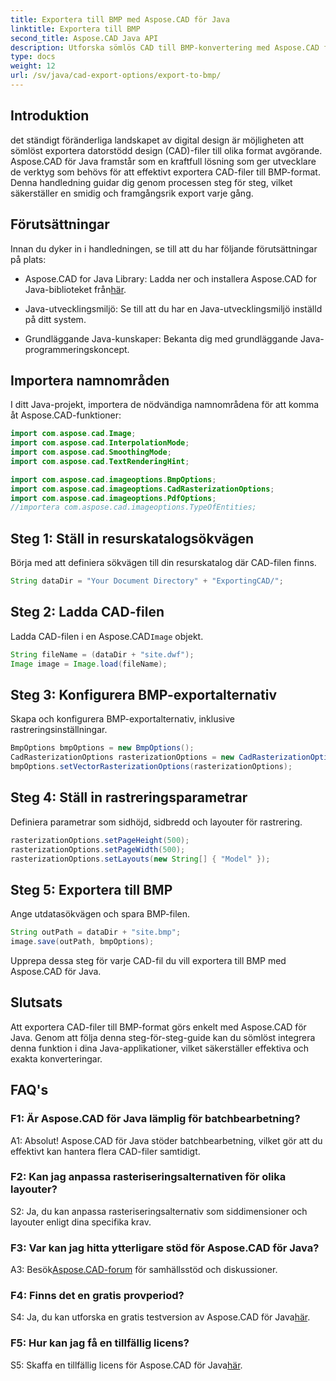 ```yaml
---
title: Exportera till BMP med Aspose.CAD för Java
linktitle: Exportera till BMP
second_title: Aspose.CAD Java API
description: Utforska sömlös CAD till BMP-konvertering med Aspose.CAD för Java. Följ vår steg-för-steg-guide för effektiv och exakt export.
type: docs
weight: 12
url: /sv/java/cad-export-options/export-to-bmp/
---
```

## Introduktion

det ständigt föränderliga landskapet av digital design är möjligheten att sömlöst exportera datorstödd design (CAD)-filer till olika format avgörande. Aspose.CAD för Java framstår som en kraftfull lösning som ger utvecklare de verktyg som behövs för att effektivt exportera CAD-filer till BMP-format. Denna handledning guidar dig genom processen steg för steg, vilket säkerställer en smidig och framgångsrik export varje gång.

## Förutsättningar

Innan du dyker in i handledningen, se till att du har följande förutsättningar på plats:

- Aspose.CAD for Java Library: Ladda ner och installera Aspose.CAD for Java-biblioteket från[här](https://releases.aspose.com/cad/java/).

- Java-utvecklingsmiljö: Se till att du har en Java-utvecklingsmiljö inställd på ditt system.

- Grundläggande Java-kunskaper: Bekanta dig med grundläggande Java-programmeringskoncept.

## Importera namnområden

I ditt Java-projekt, importera de nödvändiga namnområdena för att komma åt Aspose.CAD-funktioner:

```java
import com.aspose.cad.Image;
import com.aspose.cad.InterpolationMode;
import com.aspose.cad.SmoothingMode;
import com.aspose.cad.TextRenderingHint;

import com.aspose.cad.imageoptions.BmpOptions;
import com.aspose.cad.imageoptions.CadRasterizationOptions;
import com.aspose.cad.imageoptions.PdfOptions;
//importera com.aspose.cad.imageoptions.TypeOfEntities;
```

## Steg 1: Ställ in resurskatalogsökvägen

Börja med att definiera sökvägen till din resurskatalog där CAD-filen finns.

```java
String dataDir = "Your Document Directory" + "ExportingCAD/";
```

## Steg 2: Ladda CAD-filen

 Ladda CAD-filen i en Aspose.CAD`Image` objekt.

```java
String fileName = (dataDir + "site.dwf");
Image image = Image.load(fileName);
```

## Steg 3: Konfigurera BMP-exportalternativ

Skapa och konfigurera BMP-exportalternativ, inklusive rastreringsinställningar.

```java
BmpOptions bmpOptions = new BmpOptions();
CadRasterizationOptions rasterizationOptions = new CadRasterizationOptions();
bmpOptions.setVectorRasterizationOptions(rasterizationOptions);
```

## Steg 4: Ställ in rastreringsparametrar

Definiera parametrar som sidhöjd, sidbredd och layouter för rastrering.

```java
rasterizationOptions.setPageHeight(500);
rasterizationOptions.setPageWidth(500);
rasterizationOptions.setLayouts(new String[] { "Model" });
```

## Steg 5: Exportera till BMP

Ange utdatasökvägen och spara BMP-filen.

```java
String outPath = dataDir + "site.bmp";
image.save(outPath, bmpOptions);
```

Upprepa dessa steg för varje CAD-fil du vill exportera till BMP med Aspose.CAD för Java.

## Slutsats

Att exportera CAD-filer till BMP-format görs enkelt med Aspose.CAD för Java. Genom att följa denna steg-för-steg-guide kan du sömlöst integrera denna funktion i dina Java-applikationer, vilket säkerställer effektiva och exakta konverteringar.

## FAQ's

### F1: Är Aspose.CAD för Java lämplig för batchbearbetning?

A1: Absolut! Aspose.CAD för Java stöder batchbearbetning, vilket gör att du effektivt kan hantera flera CAD-filer samtidigt.

### F2: Kan jag anpassa rasteriseringsalternativen för olika layouter?

S2: Ja, du kan anpassa rasteriseringsalternativ som siddimensioner och layouter enligt dina specifika krav.

### F3: Var kan jag hitta ytterligare stöd för Aspose.CAD för Java?

 A3: Besök[Aspose.CAD-forum](https://forum.aspose.com/c/cad/19) för samhällsstöd och diskussioner.

### F4: Finns det en gratis provperiod?

 S4: Ja, du kan utforska en gratis testversion av Aspose.CAD för Java[här](https://releases.aspose.com/).

### F5: Hur kan jag få en tillfällig licens?

 S5: Skaffa en tillfällig licens för Aspose.CAD för Java[här](https://purchase.aspose.com/temporary-license/).